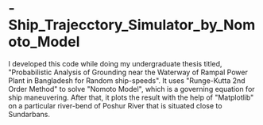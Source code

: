 # -Ship_Trajecctory_Simulator_by_Nomoto_Model
I developed this code while doing my undergraduate thesis titled, "Probabilistic Analysis of Grounding near the Waterway of Rampal Power Plant in Bangladesh for Random ship-speeds". 
It uses "Runge-Kutta 2nd Order Method" to solve "Nomoto Model", which is a governing equation for ship maneuvering.
After that, it plots the result with the help of "Matplotlib" on a particular river-bend of Poshur River that is situated close to Sundarbans. 
